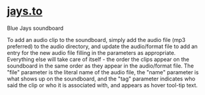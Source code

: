# [jays.to](http://jays.to)
Blue Jays soundboard

To add an audio clip to the soundboard, simply add the audio file (mp3 preferred) to the audio directory, and update the audio/format file to add an entry for the new audio file filling in the parameters as appropriate. Everything else will take care of itself - the order the clips appear on the soundboard in the same order as they appear in the audio/format file. The "file" parameter is the literal name of the audio file, the "name" parameter is what shows up on the soundboard, and the "tag" parameter indicates who said the clip or who it is associated with, and appears as hover tool-tip text.
